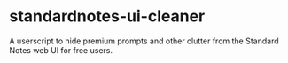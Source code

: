# standardnotes-ui-cleaner
A userscript to hide premium prompts and other clutter from the Standard Notes web UI for free users.

